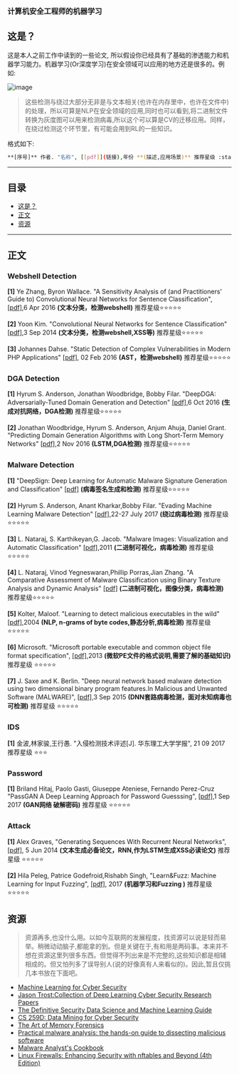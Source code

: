 ### 计算机安全工程师的机器学习

## 这是？

这是本人之前工作中读到的一些论文, 所以假设你已经具有了基础的渗透能力和机器学习能力。机器学习(Or深度学习)在安全领域可以应用的地方还是很多的。例如:

![image](https://user-images.githubusercontent.com/12653147/71471144-99e59c80-2809-11ea-9162-dc19879da102.png)


> 这些检测与绕过大部分无非是与文本相关(也许在内存里中，也许在文件中)的处理，所以可算是NLP在安全领域的应用,同时也可以看到,将二进制文件转换为灰度图可以用来检测病毒,所以这个可以算是CV的迁移应用。同样，在绕过检测这个环节里，有可能会用到RL的一些知识。



格式如下:

```bash
**[序号]** 作者. "名称", [[pdf]](链接),年份 **(描述,应用场景)** 推荐星级 :star::star::star::star::star:
```

---

## 目录

- [这是？](#这是)
- [正文 ](#正文)
- [资源](#资源)
---

## 正文


### Webshell Detection

**[1]** Ye Zhang, Byron Wallace. "A Sensitivity Analysis of (and Practitioners' Guide to) Convolutional Neural Networks for Sentence Classification", [[pdf]](https://arxiv.org/abs/1510.03820v1),6 Apr 2016 **(文本分类，检测webshell)** 推荐星级:star::star::star::star::star:

**[2]** Yoon Kim. "Convolutional Neural Networks for Sentence Classification" [[pdf]](https://arxiv.org/abs/1408.5882),3 Sep 2014 **(文本分类，检测webshell,XSS等)** 推荐星级:star::star::star::star::star:

**[3]** Johannes Dahse. "Static Detection of Complex Vulnerabilities in Modern PHP Applications" [[pdf]](https://d-nb.info/1099703417/34), 02 Feb 2016 **(AST，检测webshell)** 推荐星级:star::star::star::star::star:

### DGA Detection

**[1]** Hyrum S. Anderson, Jonathan Woodbridge, Bobby Filar. "DeepDGA: Adversarially-Tuned Domain Generation and Detection" [[pdf]](https://arxiv.org/abs/1610.01969),6 Oct 2016 **(生成对抗网络，DGA检测)** 推荐星级:star::star::star::star::star:

**[2]** Jonathan Woodbridge, Hyrum S. Anderson, Anjum Ahuja, Daniel Grant. "Predicting Domain Generation Algorithms
with Long Short-Term Memory Networks" [[pdf]](https://arxiv.org/abs/1611.00791),2 Nov 2016 **(LSTM,DGA检测)** 推荐星级:star::star::star::star::star:

### Malware Detection

**[1]** "DeepSign: Deep Learning for Automatic Malware
Signature Generation and Classification" [[pdf]](http://www.covert.io/research-papers/deep-learning-security/DeepSign-%20Deep%20Learning%20for%20Automatic%20Malware%20Signature%20Generation%20and%20Classification.pdf) **(病毒签名生成和检测)** 推荐星级:star::star::star::star::star:

**[2]** Hyrum S. Anderson, Anant Kharkar,Bobby Filar. "Evading Machine Learning Malware Detection" [[pdf]](https://www.blackhat.com/docs/us-17/thursday/us-17-Anderson-Bot-Vs-Bot-Evading-Machine-Learning-Malware-Detection-wp.pdf),22-27 July 2017 **(绕过病毒检测)** 推荐星级:star::star::star::star::star:

**[3]** L. Nataraj, S. Karthikeyan,G. Jacob. "Malware Images: Visualization and Automatic Classification" [[pdf]](https://vision.ece.ucsb.edu/sites/vision.ece.ucsb.edu/files/publications/nataraj_vizsec_2011_paper.pdf),2011 **(二进制可视化，病毒检测)** 推荐星级:star::star::star::star::star:

**[4]** L. Nataraj, Vinod Yegneswaran,Phillip Porras,Jian Zhang. "A Comparative Assessment of Malware Classification using Binary Texture Analysis and Dynamic Analysis" [[pdf]](https://vision.ece.ucsb.edu/sites/vision.ece.ucsb.edu/files/publications/aisec17-nataraj.pdf) **(二进制可视化，图像分类，病毒检测)** 推荐星级:star::star::star::star::star:

**[5]** Kolter, Maloof. "Learning to detect malicious executables in the wild" [[pdf]](http://machinelearning.wustl.edu/mlpapers/paper_files/KolterM06.pdf),2004 **(NLP, n-grams of byte codes,静态分析,病毒检测)** 推荐星级:star::star::star::star::star:

**[6]** Microsoft. "Microsoft portable executable and common object file format specification", [[pdf]](https://adeetc.thothapp.com/classes/SO/1617i/LI41N/workitems/1833/attachment),2013 **(微软PE文件的格式说明,需要了解的基础知识)** 推荐星级 :star::star::star::star::star:

**[7]** J. Saxe and K. Berlin. "Deep neural network based malware detection using two dimensional binary program features.In Malicious and Unwanted Software (MALWARE)", [[pdf]](https://arxiv.org/pdf/1508.03096.pdf),3 Sep 2015 **(DNN套路病毒检测，面对未知病毒也可检测)** 推荐星级 :star::star::star::star::star:


### IDS

**[1]** 金波,林家骏,王行愚. "入侵检测技术评述[J]. 华东理工大学学报", 21 09 2017 推荐星级 :star::star::star:


### Password

**[1]** Briland Hitaj, Paolo Gasti, Giuseppe Ateniese, Fernando Perez-Cruz "PassGAN A Deep Learning Approach for Password Guesssing", [[pdf]](https://arxiv.org/pdf/1709.00440.pdf),1 Sep 2017 **(GAN网络 破解密码)** 推荐星级 :star::star::star::star::star:

### Attack

**[1]** Alex Graves, "Generating Sequences With Recurrent Neural Networks", [[pdf]](https://arxiv.org/pdf/1308.0850.pdf), 5 Jun 2014 **(文本生成必备论文，RNN,作为LSTM生成XSS必读论文)** 推荐星级 :star::star::star::star::star:

**[2]** Hila Peleg, Patrice Godefroid,Rishabh Singh, "Learn&Fuzz: Machine Learning for Input Fuzzing", [[pdf]](https://patricegodefroid.github.io/public_psfiles/ase2017.pdf), 2017 **(机器学习和Fuzzing )** 推荐星级 :star::star::star::star::star:

## 资源

> 资源再多,也没什么用。以如今互联网的发展程度，找资源可以说是轻而易举。稍微动动脑子,都能拿的到。但是关键在于,有和用是两码事。本来并不想在资源这里列很多东西。但觉得不列出来是不完整的,这些知识都是相辅相成的。但又怕列多了误导别人(说的好像真有人来看似的)。因此,暂且仅挑几本书放在下面吧。

* [Machine Learning for Cyber Security](https://github.com/wtsxDev/Machine-Learning-for-Cyber-Security)
* [Jason Trost:Collection of Deep Learning Cyber Security Research Papers](https://medium.com/@jason_trost/collection-of-deep-learning-cyber-security-research-papers-e1f856f71042)
* [The Definitive Security Data Science and Machine Learning Guide](http://www.covert.io/the-definitive-security-datascience-and-machinelearning-guide/)
* [CS 259D: Data Mining for Cyber Security](http://web.stanford.edu/class/cs259d/)
* [The Art of Memory Forensics](https://www.amazon.com/Art-Memory-Forensics-Detecting-Malware/dp/1118825098)
* [Practical malware analysis: the hands-on guide to dissecting malicious software](https://vision.ece.ucsb.edu/sites/vision.ece.ucsb.edu/files/publications/aisec17-nataraj.pdf)
* [Malware Analyst's Cookbook](https://www.amazon.com/Malware-Analysts-Cookbook-DVD-Techniques/dp/0470613033)
* [Linux Firewalls: Enhancing Security with nftables and Beyond (4th Edition)](https://www.amazon.com/Linux-Firewalls-Enhancing-Security-nftables/dp/0134000021)
